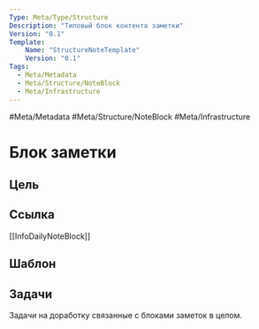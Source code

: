 ```yaml
---
Type: Meta/Type/Structure
Description: "Типовый блок контента заметки"
Version: "0.1"
Template:
    Name: "StructureNoteTemplate"
    Version: "0.1"
Tags:
  - Meta/Metadata
  - Meta/Structure/NoteBlock
  - Meta/Infrastructure
---
```

#Meta/Metadata #Meta/Structure/NoteBlock #Meta/Infrastructure
# Блок заметки
## Цель

## Ссылка
[[InfoDailyNoteBlock]]
## Шаблон

## Задачи
Задачи на доработку связанные с блоками заметок в целом.

